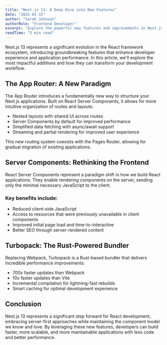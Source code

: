 ```yaml
---
title: "Next.js 13: A Deep Dive into New Features"
date: "2025-01-15"
author: "Sarah Johnson"
authorRole: "Frontend Developer"
excerpt: "Explore the powerful new features and improvements in Next.js 13 that are changing how we build modern web applications."
readTime: "5 min read"
---
```


Next.js 13 represents a significant evolution in the React framework ecosystem, introducing groundbreaking features that enhance developer experience and application performance. In this article, we'll explore the most impactful additions and how they can transform your development workflow.

## The App Router: A New Paradigm

The App Router introduces a fundamentally new way to structure your Next.js applications. Built on React Server Components, it allows for more intuitive organization of routes and layouts.

- Nested layouts with shared UI across routes
- Server Components by default for improved performance
- Simplified data fetching with async/await support
- Streaming and partial rendering for improved user experience

This new routing system coexists with the Pages Router, allowing for gradual migration of existing applications.

## Server Components: Rethinking the Frontend

React Server Components represent a paradigm shift in how we build React applications. They enable rendering components on the server, sending only the minimal necessary JavaScript to the client.

### Key benefits include:

- Reduced client-side JavaScript
- Access to resources that were previously unavailable in client components
- Improved initial page load and time-to-interactive
- Better SEO through server-rendered content

## Turbopack: The Rust-Powered Bundler

Replacing Webpack, Turbopack is a Rust-based bundler that delivers incredible performance improvements:

- 700x faster updates than Webpack
- 10x faster updates than Vite
- Incremental compilation for lightning-fast rebuilds
- Smart caching for optimal development experience

## Conclusion

Next.js 13 represents a significant step forward for React development, embracing server-first approaches while maintaining the component model we know and love. By leveraging these new features, developers can build faster, more scalable, and more maintainable applications with less code and better performance.
